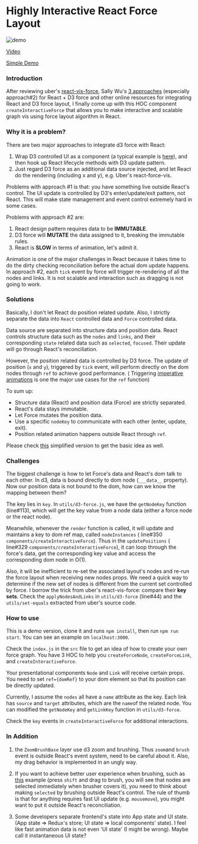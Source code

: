 # Highly Interactive React Force Layout

![demo](https://raw.githubusercontent.com/hkjpotato/react-force/master/demo.gif)

[Video](https://youtu.be/6x3FctrLcAc)

[Simple Demo](http://bl.ocks.org/hkjpotato/55a25dd75d7a0e8d3d2129a8326b61ca)


### Introduction
After reviewing uber's [react-vis-force](https://github.com/uber/react-vis-force), Sally Wu's [3 approaches](http://bl.ocks.org/sxywu/61a4bd0cfc373cf08884) (especially approach#2) for React + D3 force and other online resources for integrating React and D3 force layout, I finally come up with this HOC component ```createInteractiveForce``` that allows you to make interactive and scalable graph vis using force layout algorithm in React.

### Why it is a problem?
There are two major approaches to integrate d3 force with React:
 1. Wrap D3 controlled UI as a component (a typical example is [here](http://nicolashery.com/integrating-d3js-visualizations-in-a-react-app/)), and then hook up React lifecycle methods with D3 update pattern.
 2. Just regard D3 force as an additional data source injected, and let React do the rendering (including x and y), e.g. Uber's react-force-vis.
 
Problems with approach #1 is that: you have something live outside React's control. The UI update is controlled by D3's enter/update/exit pattern, not React. This will make state management and event control extremely hard in some cases.

Problems with approach #2 are:
 1. React design pattern requires data to be __IMMUTABLE__.
 2. D3 force will __MUTATE__ the data assigned to it, breaking the immutable rules.
 3. React is __SLOW__ in terms of animation, let's admit it. 
    
Animation is one of the major challenges in React because it takes time to do the dirty checking reconciliation before the actual dom update happens. In approach #2, each ```tick``` event by force will trigger re-rendering of all the nodes and links. It is not scalable and interaction such as dragging is not going to work.


### Solutions
Basically, I don't let React do position related update. Also, I strictly separate the data into ```React``` controlled data and ```Force``` controlled data.

Data source are separated into structure data and position data. React controls structure data such as the ```nodes``` and ```links```, and their corresponding ```state``` related data such as ```selected```, ```focused```. Their update will go through React's reconciliation. 

However, the position related data is controlled by D3 force. The update of position (```x``` and ```y```), triggered by ```tick``` event, will perform directly on the dom nodes through ```ref``` to achieve good performance. ( Triggering [imperative animations](https://facebook.github.io/react/docs/refs-and-the-dom.html) is one the major use cases for the ```ref``` function)

To sum up:
 - Structure data (React) and position data (Force) are strictly separated.
 - React's data stays immutable.
 - Let Force mutates the position data.
 - Use a specific ```nodeKey``` to communicate with each other (enter, update, exit).
 - Position related animation happens outside React through  ```ref```. 

Please check [this](http://bl.ocks.org/hkjpotato/55a25dd75d7a0e8d3d2129a8326b61ca) simplified version to get the basic idea as well.

### Challenges
The biggest challenge is how to let Force's data and React's dom talk to each other. In d3, data is bound directly to dom node (```___data__``` property). Now our position data is not bound to the dom, how can we know the mapping between them?

The key lies in ```key```. In ```utils/d3-force.js```, we have the ```getNodeKey``` function (line#113), which will get the key value from a node data (either a force node or the react node).

Meanwhile, whenever the ```render``` function is called, it will update and maintains a key to dom ref map, called ```nodeInstances``` ( line#350 ```components/createInteractiveForce```). Thus in the ```updatePositions``` ( line#329 ```components/createInteractiveForce```), it can loop through the force's data, get the corresponding key value and access the corresponding dom node in O(1).

Also, it will be inefficient to re-set the associated layout's nodes and re-run the force layout when receiving new nodes props. We need a quick way to determine if the new set of nodes is different from the current set controlled by force. I borrow the trick from uber's react-vis-force: compare their __key sets__. Check the ```applyNodesAndLinks``` in ```utils/d3-force``` (line#44) and the ```utils/set-equals``` extracted from uber's source code.


### How to use
This is a demo version, clone it and runs ```npm install```, then run ```npm run start```. You can see an example on ```localhost:3000```.

Check the ```index.js``` in the ```src``` file to get an idea of how to create your own force graph. You have 3 HOC to help you ```createForceNode```, ```createForceLink```, and ```createInteractiveForce```.

Your presentational components ```Node``` and ```Link``` will receive certain props. You need to set ```ref={domRef}``` to your dom element so that its position can be directly updated.

Currently, I assume the ```nodes``` all have a ```name``` attribute as the key. Each link has ```source``` and ```target``` attributes, which are the ```name```of the related node. You can modified the ```getNodeKey``` and ```getLinkKey``` function in ```utils/d3-force```.

Check the ```key``` events in ```createInteractiveForce``` for additional interactions.

### In Addition
 1. the ```ZoomBrushBase``` layer use d3 zoom and brushing. Thus ```zoom```and ```brush``` event is outside React's event system, need to be careful about it. Also, my drag behavior is implemented in an ungly way.
 
 2. If you want to achieve better user experience when brushing, such as [this](http://bl.ocks.org/hkjpotato/f88e818b34827451cc1b3f19a622ad49) example (press ```shift``` and drag to brush, you will see that nodes are selected immediately when brusher covers it), you need to think about making ```selected``` by brushing outside React's control. The rule of thumb is that for anything requires fast UI update (e.g. ```mousemove```), you might want to put it outside React's reconciliation.
 
 3. Some developers separate frontend's state into App state and UI state. (App state => Redux's store; UI state => local components' state). I feel like fast animation data is not even 'UI state' (I might be wrong). Maybe call it instantaneous UI state?
